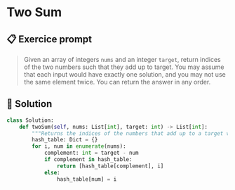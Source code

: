 # Two Sum

## 📋 Exercice prompt

> Given an array of integers `nums` and an integer `target`, return indices of the two numbers such that they add up to target. You may assume that each input would have exactly one solution, and you may not use the same element twice. You can return the answer in any order.

## 🧩 Solution

```python
class Solution:
    def twoSum(self, nums: List[int], target: int) -> List[int]:
        """Returns the indices of the numbers that add up to a target value."""
        hash_table: Dict = {}
        for i, num in enumerate(nums):
            complement: int = target - num
            if complement in hash_table:
                return [hash_table[complement], i]
            else:
                hash_table[num] = i
```